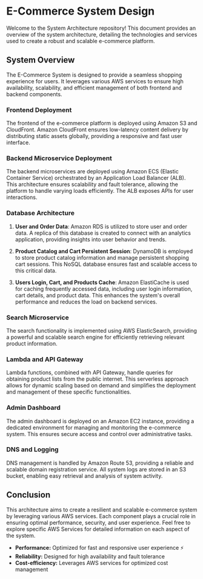 # E-Commerce System Design

Welcome to the System Architecture repository! This document provides an overview of the system architecture, detailing the technologies and services used to create a robust and scalable e-commerce platform.

## System Overview

The E-Commerce System is designed to provide a seamless shopping experience for users. It leverages various AWS services to ensure high availability, scalability, and efficient management of both frontend and backend components.

### Frontend Deployment

The frontend of the e-commerce platform is deployed using Amazon S3 and CloudFront. Amazon CloudFront ensures low-latency content delivery by distributing static assets globally, providing a responsive and fast user interface.

### Backend Microservice Deployment

The backend microservices are deployed using Amazon ECS (Elastic Container Service) orchestrated by an Application Load Balancer (ALB). This architecture ensures scalability and fault tolerance, allowing the platform to handle varying loads efficiently. The ALB exposes APIs for user interactions.

### Database Architecture

1. **User and Order Data**: Amazon RDS is utilized to store user and order data. A replica of this database is created to connect with an analytics application, providing insights into user behavior and trends.

2. **Product Catalog and Cart Persistent Session**: DynamoDB is employed to store product catalog information and manage persistent shopping cart sessions. This NoSQL database ensures fast and scalable access to this critical data.

3. **Users Login, Cart, and Products Cache**: Amazon ElastiCache is used for caching frequently accessed data, including user login information, cart details, and product data. This enhances the system's overall performance and reduces the load on backend services.

### Search Microservice

The search functionality is implemented using AWS ElasticSearch, providing a powerful and scalable search engine for efficiently retrieving relevant product information.

### Lambda and API Gateway

Lambda functions, combined with API Gateway, handle queries for obtaining product lists from the public internet. This serverless approach allows for dynamic scaling based on demand and simplifies the deployment and management of these specific functionalities.

### Admin Dashboard

The admin dashboard is deployed on an Amazon EC2 instance, providing a dedicated environment for managing and monitoring the e-commerce system. This ensures secure access and control over administrative tasks.

### DNS and Logging

DNS management is handled by Amazon Route 53, providing a reliable and scalable domain registration service. All system logs are stored in an S3 bucket, enabling easy retrieval and analysis of system activity.

## Conclusion

This architecture aims to create a resilient and scalable e-commerce system by leveraging various AWS services. Each component plays a crucial role in ensuring optimal performance, security, and user experience. Feel free to explore specific AWS Services for detailed information on each aspect of the system.
- **Performance:** Optimized for fast and responsive user experience ⚡️
- **Reliability:** Designed for high availability and fault tolerance 
- **Cost-efficiency:** Leverages AWS services for optimized cost management 

